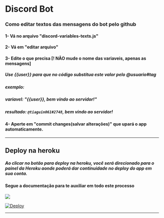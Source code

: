 # Discord Bot

### Como editar textos das mensagens do bot pelo github
#### 1- Vá no arquivo "discord-variables-texts.js"
#### 2- Vá em "editar arquivo"
#### 3- Edite o que precisa [! NÃO mude o nome das variaveis, apenas as mensagens]

##### Use {{user}} para que no código substitua este valor pelo @usuario#tag
##### exemplo:
##### variavel: "{{user}}, bem vindo ao servidor!"
##### resultado: `@tiaguin061#2748`, bem vindo ao servidor!

#### 4- Aperte em "commit changes(salvar alterações)" que upará o app automaticamente.

___

## Deploy na heroku
##### Ao clicar no botão para deploy na heroku, você será direcionado para o painel da Heroku aonde poderá dar continuidade no deploy do app em sua conta.

#### Segue a documentação para te auxiliar em todo este processo
[![](https://img.shields.io/badge/-Documentação-5276f2)](#docs-to-deploy)

[![Deploy](https://www.herokucdn.com/deploy/button.svg)](https://heroku.com/deploy?template=https://github.com/thalex/discord)
___